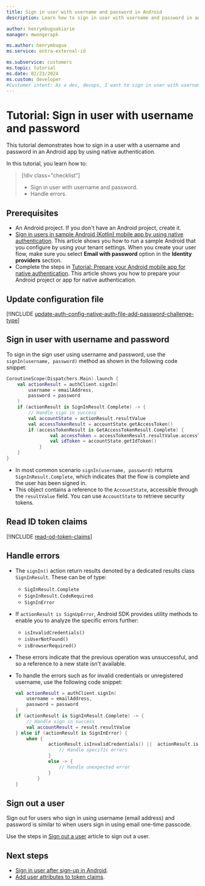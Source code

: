 ```yaml
---
title: Sign in user with username and password in Android
description: Learn how to sign in user with username and password in an Android app by using native authentication.

author: henrymbuguakiarie
manager: mwongerapk

ms.author: henrymbugua
ms.service: entra-external-id

ms.subservice: customers
ms.topic: tutorial
ms.date: 02/23/2024
ms.custom: developer
#Customer intent: As a dev, devops, I want to sign in user with username and password in an Android app by using native authentication.
---
```


# Tutorial: Sign in user with username and password

This tutorial demonstrates how to sign in a user with a username and password in an Android app by using native authentication.

In this tutorial, you learn how to: 

> [!div class="checklist"]
>
> - Sign in user with username and password. 
> - Handle errors. 

## Prerequisites 

- An Android project. If you don't have an Android project, create it.
- [Sign in users in sample Android (Kotlin) mobile app by using native authentication](how-to-run-native-authentication-sample-android-app.md). This article shows you how to run a sample Android that you configure by using your tenant settings. When you create your user flow, make sure you select **Email with password** option in the **Identity providers** section.
- Complete the steps in [Tutorial: Prepare your Android mobile app for native authentication](tutorial-native-authentication-prepare-android-app.md). This article shows you how to prepare your Android project or app for native authentication. 

## Update configuration file

[!INCLUDE [update-auth-config-native-auth-file-add-password-challenge-type](./includes/native-auth/update-auth-config-native-auth-file.md)]


## Sign in user with username and password 

To sign in the sign user using username and password, use the `signIn(username, password)` method as shown in the following code snippet: 

```kotlin
CoroutineScope(Dispatchers.Main).launch {
    val actionResult = authClient.signIn(
        username = emailAddress,
        password = password
    )
    if (actionResult is SignInResult.Complete) -> {
        // Handle sign in success
        val accountState = actionResult.resultValue
        val accessTokenResult = accountState.getAccessToken()
        if (accessTokenResult is GetAccessTokenResult.Complete) {
                val accessToken = accessTokenResult.resultValue.accessToken
                val idToken = accountState.getIdToken()
            }
    }
}
```

- In most common scenario `signIn(username, password)` returns `SignInResult.Complete`, which indicates that the flow is complete and the user has been signed in. 
- This object contains a reference to the `AccountState`, accessible through the `resultValue` field. You can use `AccountState` to retrieve security tokens. 

## Read ID token claims

[!INCLUDE [read-od-token-claims](./includes/native-auth/read-id-token-claims.md)]

## Handle errors 

- The `signIn()` action return results denoted by a dedicated results class `SignInResult`. These can be of type: 
    - `SigInResult.Complete`
    - `SignInResult.CodeRequired`
    - `SignInError`

- If `actionResult is SignUpError`, Android SDK provides utility methods to enable you to analyze the specific errors further: 
    - `isInvalidCredentials()`
    - `isUserNotFound()`
    - `isBrowserRequired()`

- These errors indicate that the previous operation was unsuccessful, and so a reference to a new state isn't available.

- To handle the errors such as for invalid credentials or unregistered username, use the following code snippet: 

    ```kotlin
    val actionResult = authClient.signIn(
        username = emailAddress,
        password = password
    )
    if (actionResult is SignInResult.Complete) -> {
        // Handle sign in success
        val accountResult = result.resultValue
    } else if (actionResult is SignInError) {
        when {
                actionResult.isInvalidCredentials() ||  actionResult.isUserNotFound() -> {
                    // Handle specific errors
                }
                else -> {
                    // Handle unexpected error
                }
            }
    }
    ```

## Sign out a user

Sign out for users who sign in using username (email address) and password is similar to when users sign in using email one-time passcode. 

Use the steps in [Sign out a user](tutorial-native-authentication-android-sign-in-sign-out.md#sign-out-a-user) article to sign out a user.

## Next steps 

- [Sign in user after sign-up in Android](tutorial-native-authentication-android-sign-in-after-sign-up.md).
- [Add user attributes to token claims](how-to-add-attributes-to-token.md).